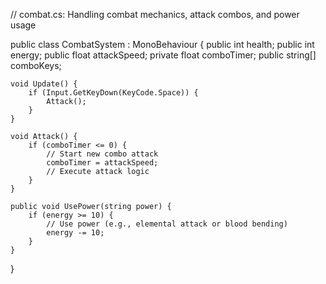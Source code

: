 // combat.cs: Handling combat mechanics, attack combos, and power usage

public class CombatSystem : MonoBehaviour {
    public int health;
    public int energy;
    public float attackSpeed;
    private float comboTimer;
    public string[] comboKeys;

    void Update() {
        if (Input.GetKeyDown(KeyCode.Space)) {
            Attack();
        }
    }

    void Attack() {
        if (comboTimer <= 0) {
            // Start new combo attack
            comboTimer = attackSpeed;
            // Execute attack logic
        }
    }

    public void UsePower(string power) {
        if (energy >= 10) {
            // Use power (e.g., elemental attack or blood bending)
            energy -= 10;
        }
    }
}

